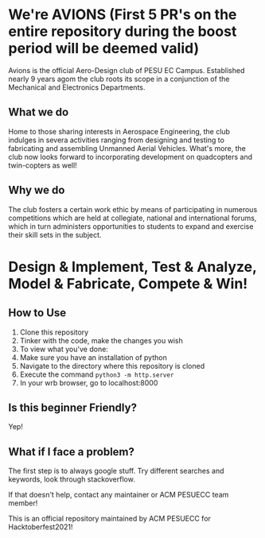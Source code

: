# We're AVIONS (First 5 PR's on the entire repository during the boost period will be deemed valid)
Avions is the official Aero-Design club of PESU EC Campus. Established nearly 9 years agom the club roots its scope in a conjunction of the Mechanical and Electronics Departments.

## What we do
Home to those sharing interests in Aerospace Engineering, the club indulges in severa activities ranging from designing and testing to fabricating and assembling Unmanned Aerial Vehicles. What's more, the club now looks forward to incorporating development on quadcopters and twin-copters as well!

## Why we do
The club fosters a certain work ethic by means of participating in numerous competitions which are held at collegiate, national and international forums, which in turn administers opportunities to students to expand and exercise their skill sets in the subject.

# Design & Implement, Test & Analyze, Model & Fabricate, Compete & Win!

## How to Use
1. Clone this repository
2. Tinker with the code, make the changes you wish
3. To view what you've done:
  1. Make sure you have an installation of python
  2. Navigate to the directory where this repository is cloned
  3. Execute the command ```python3 -m http.server```
  4. In your wrb browser, go to localhost:8000

## Is this beginner Friendly?
Yep! 

## What if I face a problem?
The first step is to always google stuff. Try different searches and keywords, look through stackoverflow.

If that doesn't help, contact any maintainer or ACM PESUECC team member!

This is an official repository maintained by ACM PESUECC for Hacktoberfest2021!
